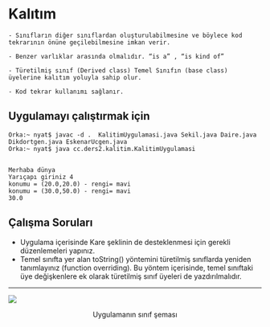 # Kalıtım
```
- Sınıfların diğer sınıflardan oluşturulabilmesine ve böylece kod tekrarının önüne geçilebilmesine imkan verir.

- Benzer varlıklar arasında olmalıdır. “is a” , “is kind of”
 
- Türetilmiş sınıf (Derived class) Temel Sınıfın (base class)  üyelerine kalıtım yoluyla sahip olur.
 
- Kod tekrar kullanımı sağlanır.
```

## Uygulamayı çalıştırmak için

```console
Orka:~ nyat$ javac -d .  KalitimUygulamasi.java Sekil.java Daire.java Dikdortgen.java EskenarUcgen.java 
Orka:~ nyat$ java cc.ders2.kalitim.KalitimUygulamasi


Merhaba dünya
Yarıçapı giriniz 4
konumu = (20.0,20.0) - rengi= mavi
konumu = (30.0,50.0) - rengi= mavi
30.0
```

## Çalışma Soruları

* Uygulama içerisinde Kare şeklinin de desteklenmesi için gerekli düzenlemeleri yapınız.
* Temel sınıfta yer alan toString() yöntemini türetilmiş sınıflarda yeniden tanımlayınız (function overriding). Bu yöntem içerisinde, temel sınıftaki üye değişkenlere ek olarak türetilmiş sınıf üyeleri de yazdırılmalıdır.

<hr/>

![](https://github.com/celalceken/NesneYonelimliAnalizVeTasarimDersiUygulamalari/blob/master/Sekiller/02/SinifSemasi.png)
<p align="center"> Uygulamanın sınıf şeması</>
